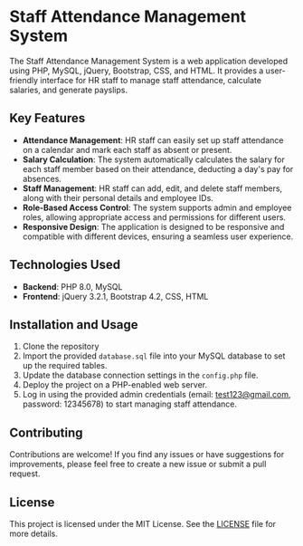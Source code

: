 # Staff Attendance Management System

The Staff Attendance Management System is a web application developed using PHP, MySQL, jQuery, Bootstrap, CSS, and HTML. It provides a user-friendly interface for HR staff to manage staff attendance, calculate salaries, and generate payslips.

## Key Features

- **Attendance Management**: HR staff can easily set up staff attendance on a calendar and mark each staff as absent or present.
- **Salary Calculation**: The system automatically calculates the salary for each staff member based on their attendance, deducting a day's pay for absences.
- **Staff Management**: HR staff can add, edit, and delete staff members, along with their personal details and employee IDs.
- **Role-Based Access Control**: The system supports admin and employee roles, allowing appropriate access and permissions for different users.
- **Responsive Design**: The application is designed to be responsive and compatible with different devices, ensuring a seamless user experience.

## Technologies Used

- **Backend**: PHP 8.0, MySQL
- **Frontend**: jQuery 3.2.1, Bootstrap 4.2, CSS, HTML

## Installation and Usage

1. Clone the repository
2. Import the provided `database.sql` file into your MySQL database to set up the required tables.
3. Update the database connection settings in the `config.php` file.
4. Deploy the project on a PHP-enabled web server.
5. Log in using the provided admin credentials (email: test123@gmail.com, password: 12345678) to start managing staff attendance.

## Contributing

Contributions are welcome! If you find any issues or have suggestions for improvements, please feel free to create a new issue or submit a pull request.

## License

This project is licensed under the MIT License. See the [LICENSE](LICENSE) file for more details.
